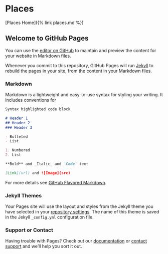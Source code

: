 # Places
[Places Home]({% link places.md %})


## Welcome to GitHub Pages

You can use the [editor on GitHub](https://github.com/grieman/worldbuilding/edit/master/index.md) to maintain and preview the content for your website in Markdown files.	   

Whenever you commit to this repository, GitHub Pages will run [Jekyll](https://jekyllrb.com/) to rebuild the pages in your site, from the content in your Markdown files.	   

### Markdown	

 Markdown is a lightweight and easy-to-use syntax for styling your writing. It includes conventions for	

 ```markdown	
Syntax highlighted code block	

 # Header 1	
## Header 2	
### Header 3	

 - Bulleted	
- List	

 1. Numbered	
2. List	

 **Bold** and _Italic_ and `Code` text	

 [Link](url) and ![Image](src)	
```	

 For more details see [GitHub Flavored Markdown](https://guides.github.com/features/mastering-markdown/).	

 ### Jekyll Themes	

 Your Pages site will use the layout and styles from the Jekyll theme you have selected in your [repository settings](https://github.com/grieman/worldbuilding/settings). The name of this theme is saved in the Jekyll `_config.yml` configuration file.	

 ### Support or Contact	

 Having trouble with Pages? Check out our [documentation](https://help.github.com/categories/github-pages-basics/) or [contact support](https://github.com/contact) and we’ll help you sort it out.
